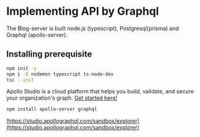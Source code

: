 # Implementing API by Graphql

The Blog-server is built node.js (typescript), Postgresql(prisma) and Graphql (apollo-server).

## Installing prerequisite

```sh
npm init -y
npm i -D nodemon typescript ts-node-dev
tsc --init
```

Apollo Studio is a cloud platform that helps you build, validate, and secure your organization's graph. [Get started here!](https://www.apollographql.com/docs/studio/getting-started/)

```sh
npm install apollo-server graphql
```

[https://studio.apollographql.com/sandbox/explorer](https://studio.apollographql.com/sandbox/explorer)
